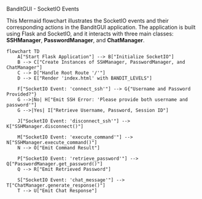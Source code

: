 BanditGUI - SocketIO Events

This Mermaid flowchart illustrates the SocketIO events and their corresponding actions in the BanditGUI application. The application is built using Flask and SocketIO, and it interacts with three main classes: **SSHManager**, **PasswordManager**, and **ChatManager**.

```mermaid
flowchart TD
    A["Start Flask Application"] --> B["Initialize SocketIO"]
    B --> C["Create Instances of SSHManager, PasswordManager, and ChatManager"]
    C --> D["Handle Root Route '/'"]
    D --> E["Render 'index.html' with BANDIT_LEVELS"]
    
    F["SocketIO Event: 'connect_ssh'"] --> G{"Username and Password Provided?"}
    G -->|No| H["Emit SSH Error: 'Please provide both username and password'"]
    G -->|Yes| I["Retrieve Username, Password, Session ID"]
    
    J["SocketIO Event: 'disconnect_ssh'"] --> K["SSHManager.disconnect()"]
    
    M["SocketIO Event: 'execute_command'"] --> N["SSHManager.execute_command()"]
    N --> O["Emit Command Result"]
    
    P["SocketIO Event: 'retrieve_password'"] --> Q["PasswordManager.get_password()"]
    Q --> R["Emit Retrieved Password"]
    
    S["SocketIO Event: 'chat_message'"] --> T["ChatManager.generate_response()"]
    T --> U["Emit Chat Response"]
```
